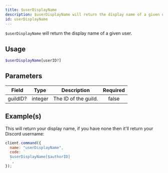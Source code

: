 ```yaml
---
title: $userDisplayName
description: $userDisplayName will return the display name of a given user.
id: userDisplayName
---
```


`$userDisplayName` will return the display name of a given user.

## Usage

```php
$userDisplayName[userID?]
```

## Parameters

| Field    | Type    | Description          | Required |
| -------- | ------- | -------------------- | :------: |
| guildID? | integer | The ID of the guild. |  false   |

## Example(s)

This will return your display name, if you have none then it'll return your Discord username:

```javascript
client.command({
  name: "userDisplayName",
  code: `
  $userDisplayName[$authorID]
  `,
});
```
